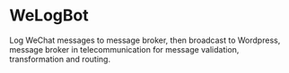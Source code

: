 # WeLogBot
Log WeChat messages to message broker, then broadcast to Wordpress, message broker  in telecommunication for message validation, transformation and routing.

